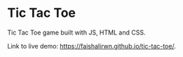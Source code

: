 # Tic Tac Toe
Tic Tac Toe game built with JS, HTML and CSS.

Link to live demo: https://faishalirwn.github.io/tic-tac-toe/.